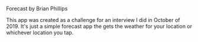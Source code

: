 Forecast by Brian Phillips

This app was created as a challenge for an interview I did in October of 2019. It's just a simple forecast app the gets the weather for your location or whichever location you tap.
